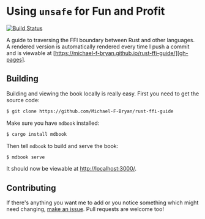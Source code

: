 # Using `unsafe` for Fun and Profit


[![Build Status](https://travis-ci.org/Michael-F-Bryan/rust-ffi-guide.svg?branch=master)](https://travis-ci.org/Michael-F-Bryan/rust-ffi-guide)

A guide to traversing the FFI boundary between Rust and other languages. A 
rendered version is automatically rendered every time I push a commit and is
viewable at [https://michael-f-bryan.github.io/rust-ffi-guide/][gh-pages].


## Building

Building and viewing the book locally is really easy. First you need to get the
source code:

```bash
$ git clone https://github.com/Michael-F-Bryan/rust-ffi-guide
```

Make sure you have `mdbook` installed:

```bash
$ cargo install mdbook
```

Then tell `mdbook` to build and serve the book:

```bash
$ mdbook serve
```

It should now be viewable at [http://localhost:3000/](http://localhost:3000/).


## Contributing

If there's anything you want me to add or you notice something which might need
changing, [make an issue][issues]. Pull requests are welcome too!


[gh-pages]: https://michael-f-bryan.github.io/rust-ffi-guide/
[issues]: https://github.com/Michael-F-Bryan/rust-ffi-guide/issues/new
